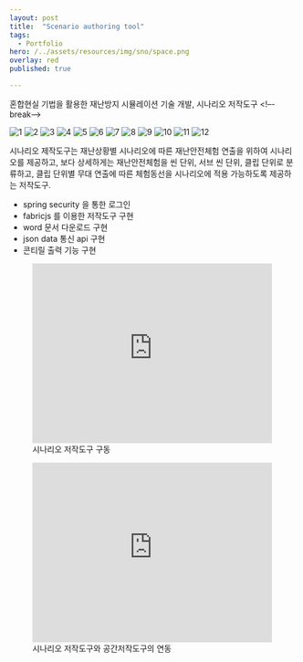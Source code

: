 ```yaml
---
layout: post
title:  "Scenario authoring tool"
tags:
  - Portfolio
hero: /../assets/resources/img/sno/space.png
overlay: red
published: true

---
```

혼합현실 기법을 활용한 재난방지 시뮬레이션 기술 개발, 시나리오 저작도구
<!–-break-–>

<div class="container">
	<div id="slides">
		<img src="/../assets/resources/img/sno/login.png" alt="1">
     	<img src="/../assets/resources/img/sno/jogin.png" alt="2">
     	<img src="/../assets/resources/img/sno/find.png" alt="3">
     	<img src="/../assets/resources/img/sno/mode.png" alt="4">
     	<img src="/../assets/resources/img/sno/new.png" alt="5">
     	<img src="/../assets/resources/img/sno/make.png" alt="6">
     	<img src="/../assets/resources/img/sno/login.png" alt="7">
     	<img src="/../assets/resources/img/sno/space.png" alt="8">
     	<img src="/../assets/resources/img/sno/conti.png" alt="9">
     	<img src="/../assets/resources/img/sno/export.png" alt="10">
     	<img src="/../assets/resources/img/sno/word.png" alt="11">
     	<img src="/../assets/resources/img/sno/print.png" alt="12">
	</div>
</div>

<script src="https://code.jquery.com/jquery-1.9.1.min.js"></script>
<script src="/../assets/resources/lib/js/jquery.slides.min.js"></script>
<script>
	$(function() {
		$('#slides').slidesjs({
        width: 940,
        height: 528,
        play: {
        		active: true,
          		auto: true,
          		interval: 1000,
          		swap: true
        	}
      	});
    });
</script>

시나리오 제작도구는 재난상황별 시나리오에 따른 재난안전체험 연출을 위하여 시나리
오를 제공하고, 보다 상세하게는 재난안전체험을 씬 단위, 서브 씬 단위, 클립 단위로 분류하고, 
클립 단위별 무대 연출에 따른 체험동선을 시나리오에 적용 가능하도록 제공하는 저작도구. 

<ul>
	<li>spring security 을 통한 로그인</li>
  	<li>fabricjs 를 이용한 저작도구 구현</li>
  	<li>word 문서 다운로드 구현</li>
  	<li>json data 통신 api 구현</li>
  	<li>콘티릴 출력 기능 구현</li>
</ul>

<figure>
	<iframe width="420" height="315" src="https://www.youtube.com/embed/VwhpKXOGaqY" frameborder="0" allowfullscreen></iframe>
 	<figcaption>시나리오 저작도구 구동</figcaption>   
</figure>

<figure>
	<iframe width="420" height="315" src="https://www.youtube.com/embed/Ons3rnsqk5E" frameborder="0" allowfullscreen></iframe>
 	<figcaption>시나리오 저작도구와 공간저작도구의 연동 </figcaption>
</figure>
